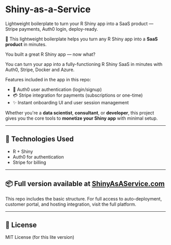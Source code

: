 # Shiny-as-a-Service
Lightweight boilerplate to turn your R Shiny app into a SaaS product — Stripe payments, Auth0 login, deploy-ready.

🚀 This lightweight boilerplate helps you turn any R Shiny app into a **SaaS product** in minutes.

You built a great R Shiny app — now what?

You can turn your app into a fully-functioning R Shiny SaaS in minutes with Auth0, Stripe, Docker and Azure.

Features included in the app in this repo:
- 🔐 Auth0 user authentication (login/signup)
- 💳 Stripe integration for payments (subscriptions or one-time)
- ✨ Instant onboarding UI and user session management

Whether you're a **data scientist**, **consultant**, or **developer**, this project gives you the core tools to **monetize your Shiny app** with minimal setup.

---

## 🔧 Technologies Used
- R + Shiny
- Auth0 for authentication
- Stripe for billing

---

## 📦 Full version available at [ShinyAsAService.com](https://www.shinyasaservice.com)

This repo includes the basic structure. For full access to auto-deployment, customer portal, and hosting integration, visit the full platform.

---

## 📜 License
MIT License (for this lite version)
